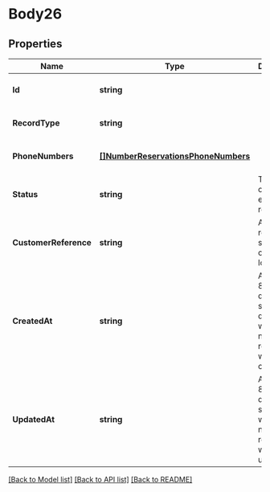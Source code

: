# Body26

## Properties
Name | Type | Description | Notes
------------ | ------------- | ------------- | -------------
**Id** | **string** |  | [optional] [default to null]
**RecordType** | **string** |  | [optional] [default to null]
**PhoneNumbers** | [**[]NumberReservationsPhoneNumbers**](number_reservations_phone_numbers.md) |  | [optional] [default to null]
**Status** | **string** | The status of the entire reservation | [optional] [default to null]
**CustomerReference** | **string** | A customer reference string for customer look ups | [optional] [default to null]
**CreatedAt** | **string** | An ISO 8901 datetime string denoting when the numbers reservation was created | [optional] [default to null]
**UpdatedAt** | **string** | An ISO 8901 datetime string for when the number reservation was updated | [optional] [default to null]

[[Back to Model list]](../README.md#documentation-for-models) [[Back to API list]](../README.md#documentation-for-api-endpoints) [[Back to README]](../README.md)

